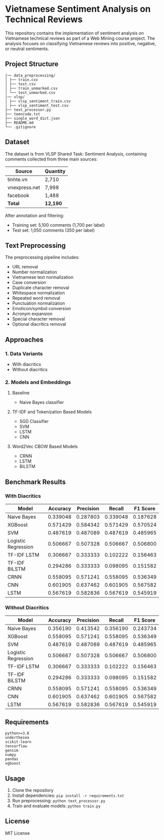 # Vietnamese Sentiment Analysis on Technical Reviews

This repository contains the implementation of sentiment analysis on Vietnamese technical reviews as part of a Web Mining course project. The analysis focuses on classifying Vietnamese reviews into positive, negative, or neutral sentiments.

## Project Structure 
```
|── data_preprocessing/
│ ├── train.csv
│ ├── test.csv
│ ├── train_unmarked.csv
│ └── test_unmarked.csv
|── vlsp/
│ ├── vlsp_sentiment_train.csv
│ ├── vlsp_sentiment_test.csv
├── text_processor.py
├── teencode.txt
├── single_word_dict.json
├── README.md
└── .gitignore
```

## Dataset

The dataset is from VLSP Shared Task: Sentiment Analysis, containing comments collected from three main sources:

| Source | Quantity |
|--------|-----------|
| tinhte.vn | 2,710 |
| vnexpress.net | 7,998 |
| facebook | 1,488 |
| **Total** | **12,190** |

After annotation and filtering:
- Training set: 5,100 comments (1,700 per label)
- Test set: 1,050 comments (350 per label)

## Text Preprocessing

The preprocessing pipeline includes:
- URL removal
- Number normalization
- Vietnamese text normalization
- Case conversion
- Duplicate character removal
- Whitespace normalization
- Repeated word removal
- Punctuation normalization
- Emoticon/symbol conversion
- Acronym expansion
- Special character removal
- Optional diacritics removal

## Approaches

### 1. Data Variants
- With diacritics
- Without diacritics

### 2. Models and Embeddings

1. Baseline
   - Naive Bayes classifier

2. TF-IDF and Tokenization Based Models
   - SGD Classifier
   - SVM
   - LSTM
   - CNN

3. Word2Vec CBOW Based Models
   - CRNN
   - LSTM
   - BiLSTM

## Benchmark Results

### With Diacritics

| Model | Accuracy | Precision | Recall | F1 Score |
|-------|----------|-----------|---------|-----------|
| Naive Bayes | 0.339048 | 0.287803 | 0.339048 | 0.187628 |
| XGBoost | 0.571429 | 0.584342 | 0.571429 | 0.570524 |
| SVM | 0.487619 | 0.487089 | 0.487619 | 0.485965 |
| Logistic Regression | 0.506667 | 0.507328 | 0.506667 | 0.506800 |
| TF-IDF LSTM | 0.306667 | 0.333333 | 0.102222 | 0.156463 |
| TF-IDF BiLSTM | 0.294286 | 0.333333 | 0.098095 | 0.151582 |
| CRNN | 0.558095 | 0.571241 | 0.558095 | 0.536349 |
| CNN | 0.601905 | 0.637462 | 0.601905 | 0.567582 |
| LSTM | 0.567619 | 0.582836 | 0.567619 | 0.545919 |

### Without Diacritics

| Model | Accuracy | Precision | Recall | F1 Score |
|-------|----------|-----------|---------|-----------|
| Naive Bayes | 0.356190 | 0.413542 | 0.356190 | 0.243734 |
| XGBoost | 0.558095 | 0.571241 | 0.558095 | 0.536349 |
| SVM | 0.487619 | 0.487089 | 0.487619 | 0.485965 |
| Logistic Regression | 0.506667 | 0.507328 | 0.506667 | 0.506800 |
| TF-IDF LSTM | 0.306667 | 0.333333 | 0.102222 | 0.156463 |
| TF-IDF BiLSTM | 0.294286 | 0.333333 | 0.098095 | 0.151582 |
| CRNN | 0.558095 | 0.571241 | 0.558095 | 0.536349 |
| CNN | 0.601905 | 0.637462 | 0.601905 | 0.567582 |
| LSTM | 0.567619 | 0.582836 | 0.567619 | 0.545919 |

## Requirements

```
python>=3.8
underthesea
scikit-learn
tensorflow
gensim
numpy
pandas
xgboost
```

## Usage

1. Clone the repository
2. Install dependencies: `pip install -r requirements.txt`
3. Run preprocessing: `python text_processor.py`
4. Train and evaluate models: `python train.py`

## License

MIT License
